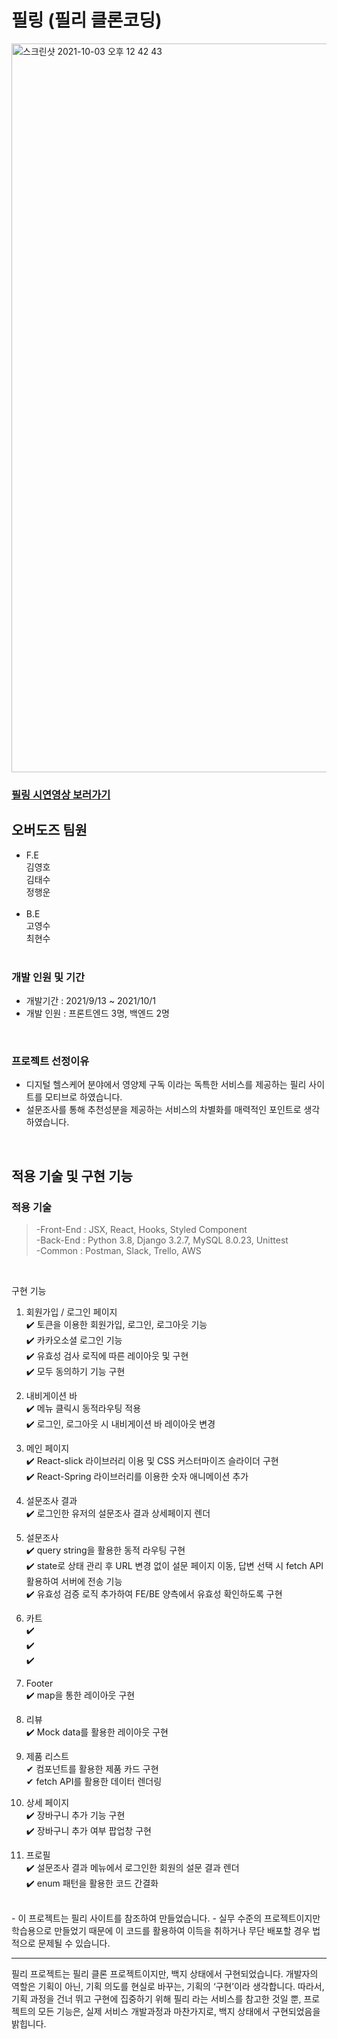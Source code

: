 # 필링 (필리 클론코딩)
<img width="1166" alt="스크린샷 2021-10-03 오후 12 42 43" src="https://user-images.githubusercontent.com/79790476/135738706-67514425-3f53-4427-8a0b-4d13d9531b4c.png">

### <a href="https://www.youtube.com/watch?v=n1NpDX8b3RY&ab_channel=%EA%B9%80%EC%98%81%ED%98%B8">필링 시연영상 보러가기</a>
## 오버도즈 팀원

- F.E<br>
  김영호<br>
  김태수<br>
  정행운<br>
  <br>
- B.E<br>
  고영수<br>
  최현수<br>
  <br>

### 개발 인원 및 기간

- 개발기간 : 2021/9/13 ~ 2021/10/1
- 개발 인원 : 프론트엔드 3명, 백엔드 2명

<br>

### 프로젝트 선정이유

- 디지털 헬스케어 분야에서 영양제 구독 이라는 독특한 서비스를 제공하는 필리 사이트를 모티브로 하였습니다. 
- 설문조사를 통해 추천성분을 제공하는 서비스의 차별화를 매력적인 포인트로 생각하였습니다.

<br>

## 적용 기술 및 구현 기능

### 적용 기술

> -Front-End : JSX, React, Hooks, Styled Component<br>
> -Back-End : Python 3.8, Django 3.2.7, MySQL 8.0.23, Unittest<br>
> -Common : Postman, Slack, Trello, AWS

<br>

구현 기능

1. 회원가입 / 로그인 페이지<br>
✔️ 토큰을 이용한 회원가입, 로그인, 로그아웃 기능<br>
✔️ 카카오소셜 로그인 기능<br>
✔️ 유효성 검사 로직에 따른 레이아웃 및 구현<br>
✔️ 모두 동의하기 기능 구현<br>

2. 내비게이션 바<br>
✔️ 메뉴 클릭시 동적라우팅 적용<br>
✔️ 로그인, 로그아웃 시 내비게이션 바 레이아웃 변경<br>

3. 메인 페이지<br>
✔️ React-slick 라이브러리 이용 및 CSS 커스터마이즈 슬라이더 구현<br>
✔️ React-Spring 라이브러리를 이용한 숫자 애니메이션 추가<br>

4. 설문조사 결과<br>
✔️ 로그인한 유저의 설문조사 결과 상세페이지 렌더<br>

5. 설문조사<br>
✔️ query string을 활용한 동적 라우팅 구현<br>
✔️ state로 상태 관리 후 URL 변경 없이 설문 페이지 이동, 답변 선택 시 fetch API 활용하여 서버에 전송 기능<br>
✔️ 유효성 검증 로직 추가하여 FE/BE 양측에서 유효성 확인하도록 구현<br>


6. 카트<br>
✔️ <br>
✔️<br>
✔️<br>

7. Footer <br>
✔️ map을 통한 레이아웃 구현 <br>

8. 리뷰<br>
✔️ Mock data를 활용한 레이아웃 구현 <br>

9. 제품 리스트<br>
✔ 컴포넌트를 활용한 제품 카드 구현 <br>
✔ fetch API를 활용한 데이터 렌더링 <br>

10. 상세 페이지<br>
✔️ 장바구니 추가 기능 구현 <br>
✔️ 장바구니 추가 여부 팝업창 구현 <br>

11. 프로필<br>
✔️ 설문조사 결과 메뉴에서 로그인한 회원의 설문 결과 렌더 <br>
✔️ enum 패턴을 활용한 코드 간결화 <br>

<br>
- 이 프로젝트는 필리 사이트를 참조하여 만들었습니다.
- 실무 수준의 프로젝트이지만 학습용으로 만들었기 때문에 이 코드를 활용하여 이득을 취하거나 무단 배포할 경우 법적으로 문제될 수 있습니다.

<hr />
필리 프로젝트는 필리 클론 프로젝트이지만, 백지 상태에서 구현되었습니다. 개발자의 역할은 기획이 아닌, 기획 의도를 현실로 바꾸는, 기획의 ‘구현’이라 생각합니다. 따라서, 기획 과정을 건너 뛰고 구현에 집중하기 위해 필리 라는 서비스를 참고한 것일 뿐, 프로젝트의 모든 기능은, 실제 서비스 개발과정과 마찬가지로, 백지 상태에서 구현되었음을 밝힙니다.
